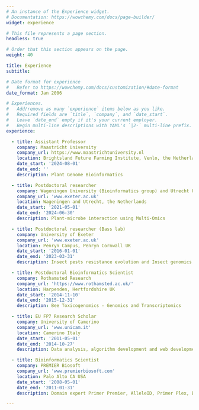 ```yaml
---
# An instance of the Experience widget.
# Documentation: https://wowchemy.com/docs/page-builder/
widget: experience

# This file represents a page section.
headless: true

# Order that this section appears on the page.
weight: 40

title: Experience
subtitle:

# Date format for experience
#   Refer to https://wowchemy.com/docs/customization/#date-format
date_format: Jan 2006

# Experiences.
#   Add/remove as many `experience` items below as you like.
#   Required fields are `title`, `company`, and `date_start`.
#   Leave `date_end` empty if it's your current employer.
#   Begin multi-line descriptions with YAML's `|2-` multi-line prefix.
experience:

  - title: Assistant Professor
    company: Maastricht University
    company_url: https://www.maastrichtuniversity.nl
    location: Brightsland Future Farming Institute, Venlo, the Netherlands
    date_start: '2024-08-01'
    date_end: ''
    description: Plant Genome Bioinformatics

  - title: Postdoctoral researcher
    company: Wageningen University (Bioinformatics group) and Utrecht University (Plant-Microbe Interaction group)
    company_url: 'www.exeter.ac.uk'
    location: Wageningen and Utrecht, the Netherlands
    date_start: '2021-05-01'
    date_end: '2024-06-30'
    description: Plant-microbe interaction using Multi-Omics

  - title: Postdoctoral researcher (Bass lab)
    company: University of Exeter
    company_url: 'www.exeter.ac.uk'
    location: Penryn Campus, Penryn Cornwall UK
    date_start: '2016-01-01'
    date_end: '2023-03-31'
    description: Insect pests resistance evolution and Insect genomics

  - title: Postdoctoral Bioinformatics Scientist
    company: Rothamsted Research
    company_url: 'https://www.rothamsted.ac.uk/'
    location: Harpenden, Hertfordshire UK
    date_start: '2014-11-10'
    date_end: '2015-12-31'
    description: Bee Toxicogenomics - Genomics and Transcriptomics

  - title: EU FP7 Research Scholar
    company: University of Camerino
    company_url: 'www.unicam.it'
    location: Camerino Italy
    date_start: '2011-05-01'
    date_end: '2014-10-27'
    description: Data analysis, algorithm development and web development

  - title: Bioinformatics Scientist
    company: PREMIER Biosoft
    company_url: 'www.premierbiosoft.com'
    location: Palo Alto CA USA
    date_start: '2008-05-01'
    date_end: '2011-01-31'
    description: Domain expert Primer Premier, AlleleID, Primer Plex, Beacon Designer, Array Designer

---
```

